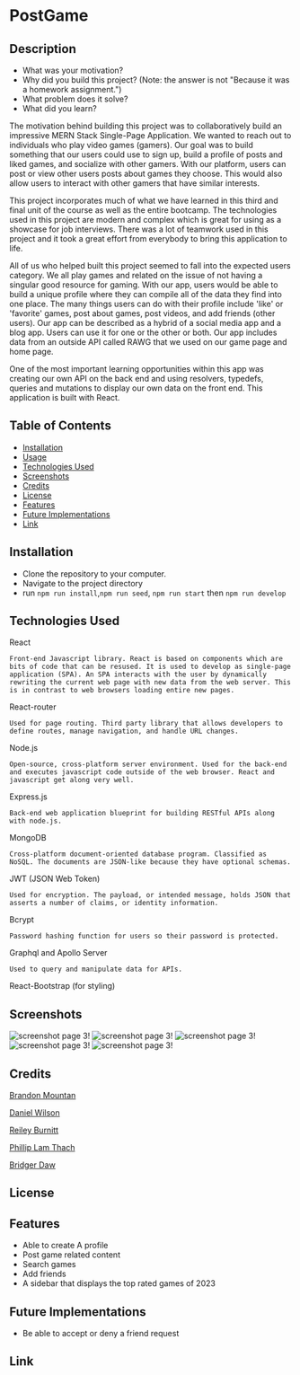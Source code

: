 # PostGame

## Description

- What was your motivation?
- Why did you build this project? (Note: the answer is not "Because it was a homework assignment.")
- What problem does it solve?
- What did you learn?

The motivation behind building this project was to collaboratively build an impressive MERN Stack Single-Page Application. We wanted to reach out to individuals who play video games (gamers). Our goal was to build something that our users could use to sign up, build a profile of posts and liked games, and socialize with other gamers. With our platform, users can post or view other users posts about games they choose. This would also allow users to interact with other gamers that have similar interests.

This project incorporates much of what we have learned in this third and final unit of the course as well as the entire bootcamp. The technologies used in this project are modern and complex which is great for using as a showcase for job interviews. There was a lot of teamwork used in this project and it took a great effort from everybody to bring this application to life.

All of us who helped built this project seemed to fall into the expected users category. We all play games and related on the issue of not having a singular good resource for gaming. With our app, users would be able to build a unique profile where they can compile all of the data they find into one place. The many things users can do with their profile include 'like' or 'favorite' games, post about games, post videos, and add friends (other users). Our app can be described as a hybrid of a social media app and a blog app. Users can use it for one or the other or both. Our app includes data from an outside API called RAWG that we used on our game page and home page.

One of the most important learning opportunities within this app was creating our own API on the back end and using resolvers, typedefs, queries and mutations to display our own data on the front end. This application is built with React.

## Table of Contents

- [Installation](#installation)
- [Usage](#usage)
- [Technologies Used](#technologies-used)
- [Screenshots](#screenshots)
- [Credits](#credits)
- [License](#license)
- [Features](#features)
- [Future Implementations](#futureimplementations)
- [Link](#link)

## Installation

- Clone the repository to your computer.
- Navigate to the project directory
- run `npm run install`,`npm run seed`, `npm run start` then `npm run develop`

## Technologies Used

React

    Front-end Javascript library. React is based on components which are bits of code that can be resused. It is used to develop as single-page application (SPA). An SPA interacts with the user by dynamically rewriting the current web page with new data from the web server. This is in contrast to web browsers loading entire new pages.

React-router

    Used for page routing. Third party library that allows developers to define routes, manage navigation, and handle URL changes.


Node.js

    Open-source, cross-platform server environment. Used for the back-end and executes javascript code outside of the web browser. React and javascript get along very well.

Express.js

    Back-end web application blueprint for building RESTful APIs along with node.js.

MongoDB

    Cross-platform document-oriented database program. Classified as NoSQL. The documents are JSON-like because they have optional schemas.

JWT (JSON Web Token)

    Used for encryption. The payload, or intended message, holds JSON that asserts a number of claims, or identity information.

Bcrypt

    Password hashing function for users so their password is protected.

Graphql and Apollo Server

    Used to query and manipulate data for APIs.

React-Bootstrap (for styling)


## Screenshots

![screenshot page 3](./images/project3img1.PNG)!
![screenshot page 3](./images/project3img2.PNG)!
![screenshot page 3](./images/project3img3.PNG)!
![screenshot page 3](./images/project3img4.PNG)!
![screenshot page 3](./images/project3img5.PNG)!

## Credits

[Brandon Mountan](https://github.com/brandonmountan)

[Daniel Wilson](https://github.com/Part-time-Dan)

[Reiley Burnitt](https://github.com/Reibean)

[Phillip Lam Thach](https://github.com/02madmax)

[Bridger Daw](https://github.com/gymbridger)


## License

## Features

- Able to create A profile
- Post game related content
- Search games
- Add friends
- A sidebar that displays the top rated games of 2023

## Future Implementations
- Be able to accept or deny a friend request

## Link
